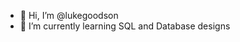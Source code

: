 - 👋 Hi, I’m @lukegoodson
- 🌱 I’m currently learning SQL and Database designs

<!---
lukegoodson/lukegoodson is a ✨ special ✨ repository because its `README.md` (this file) appears on your GitHub profile.
You can click the Preview link to take a look at your changes.
--->
